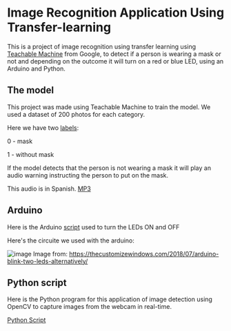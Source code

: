 # Image Recognition Application Using Transfer-learning
This is a project of image recognition using transfer learning using [Teachable Machine](https://teachablemachine.withgoogle.com/) from Google, to detect if a person is wearing a mask or not
and depending on the outcome it will turn on a red or blue LED, using an Arduino and Python.

## The model

This project was made using Teachable Machine to train the model. We used a dataset of 200 photos for each category.

Here we have two [labels](https://github.com/jeshuacn/Image-recognition-application-using-transfer-learning/blob/main/files/labels.txt):

  0 - mask
  
  1 - without mask
  
If the model detects that the person is not wearing a mask it will play an audio warning instructing the person to put on the mask.

This audio is in Spanish. [MP3](https://github.com/jeshuacn/Image-recognition-application-using-transfer-learning/blob/main/files/Colocar_mascarilla.mp3)
 
## Arduino


Here is the Arduino [script](https://github.com/jeshuacn/Image-recognition-application-using-transfer-learning/blob/main/files/encender_leds.ino) used to turn the LEDs ON and OFF

Here's the circuite we used with the arduino:

![image](https://user-images.githubusercontent.com/33787097/199165010-8f0e3150-4d1c-486e-ad9b-4c347e5c90fb.png)
Image from: https://thecustomizewindows.com/2018/07/arduino-blink-two-leds-alternatively/

## Python script

Here is the Python program for this application of image detection using OpenCV to capture images from the webcam in real-time.

[Python Script](https://github.com/jeshuacn/Image-recognition-application-using-transfer-learning/blob/main/files/Teachable_machine_project.py)
